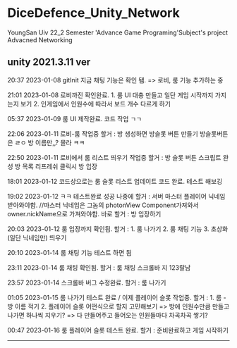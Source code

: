 # DiceDefence_Unity_Network
YoungSan Uiv 22_2 Semester 'Advance Game Programing'Subject's project
Advacned Networking

unity 2021.3.11 ver
------------------------------------------------------------
20:37 2023-01-08	gitInit
		지금 채팅 기능은 확인 됌.
			=> 로비, 룸 기능 추가하는 중

21:01 2023-01-08	로비까진 확인완료. 
	1. 룸 UI 대충 만들고 일단 게임 시작까지 가지는지 보기
	2. 인게임에서 인원수에 따라서 보드 개수 다르게 하기

05:37 2023-01-09	룸 UI 제작완료.
			코드 작업 ㄱㄱ
			
22:06 2023-01-11	로비-룸 작업중
	할거 : 방 생성하면 방슬롯 버튼 만들기
		방슬롯버튼은 ㄹㅇ 방 이름만,,? 몰라 ㅋㅋ

22:50 2023-01-11	로비에서 룸 리스트 띄우기 작업중
	할거 : 방 슬롯 버튼 스크립트 완성
		방 목록 리프레쉬
		클릭시 방 입장

18:01 2023-01-12	코드상으로는 룸 슬롯 리스트 업데이트 코드 완료.
			테스트 해보깅

19:02 2023-01-12	ㅋㅋ 테스트완료 성공
	나중에 할거 : 서버 마스터 플레이어 닉네임 받아와야함.
	//마스터 닉네임은 그놈의 photonView Component가져와서 owner.nickName으로 가져와야함.
	바로 할거 : 방 입장하기

20:03 2023-01-12	룸 입장까지 확인됨.
	할거 : 1. 룸 나가기
		2. 룸 채팅 기능
		3. 초상화 (일단 닉네임만) 띄우기

20:10 2023-01-14	룸 채팅 기능 테스트 하면 됨

23:11 2023-01-14	룸 채팅 확인됨.
	할거 : 룸 채팅 스크롤바 지 123랄남

23:57 2023-01-14	스크롤바 버그 수정완료.
	할거 : 룸 나가기

01:05 2023-01-15	룸 나가기 테스트 완료 / 이제 플레이어 슬롯 작업중.
	할거 : 1. 룸 - 방 이름 적기
		2. 플레이어 슬롯 어떤식으로 할지 고민해보기
			=> 방에 인원수만큼 만들고 나가면 하나씩 지우기?
			=> 다 만들어주고 들어오는 인원들마다 차곡차곡 쌓기?

00:47 2023-01-16	룸 플레이어 슬롯 테스트 완료.
	할거 : 준비완료하고 게임 시작하기

------------------------------------------------------------
